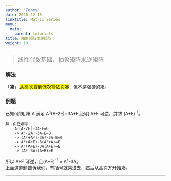 ```yaml
---
author: "Tanxy"
date: 2020-12-15
linktitle: Matrix Series
menu:
  main:
    parent: tutorials
title: 抽象矩阵求逆矩阵
weight: 10
---
```


> <font size="4" color="#888888">线性代数基础，抽象矩阵求逆矩阵</font>

### 解法
「**凑**」,<mark>从高次幂到低次幂依次凑</mark>，但不是强硬的凑。

### 例题

已知n阶矩阵 A 满足 A²(A-2E)=3A+E,证明 A+E 可逆，并求 (A+E)<sup>-1</sup>。

```
解：由已知得  
	A²(A-2E)-3A-E=0  
	-> A²-2A²-3A-E=0  
	-> (A³+A²)-3A³-3A-E=0  
	-> A²(A+E)-3(A²+A)=E  
	-> A²(A+E)-3A(A+E)=E  
	-> (A²-3A)(A+E)=E  

```
所以 A+E 可逆，且(A+E)<sup>-1</sup> = A²-3A。  
上面这道题告诉我们，有括号就乘进去，然后从高次方开始凑。


---

	
	